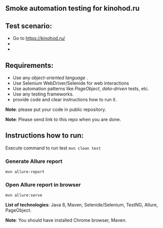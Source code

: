 ## Smoke automation testing for kinohod.ru

## Test scenario:
 - Go to https://kinohod.ru/ 
 -  
 -  
    
## Requirements:
- Use any *object-oriented language* .
- Use Selenium WebDriver/Selenide for web interactions
- Use automation patterns like *PageObject*, *data-driven* tests, etc.
- Use any testing frameworks. 
- provide code and clear instructions how to run it.

**Note**: please put your code in public repository.

**Note**: Please send link to this repo when you are done.

## Instructions how to run:
Execute command 
to run test ```mvn clean test ```

### Generate Allure report 

```mvn allure:report```

### Open Allure report in browser

```mvn allure:serve```

**List of technologies**: Java 8, Maven, Selenide/Selenium, TestNG, Allure, PageObject.

**Note**: You should have installed Chrome browser, Maven.

![]()

![]()

![]()



